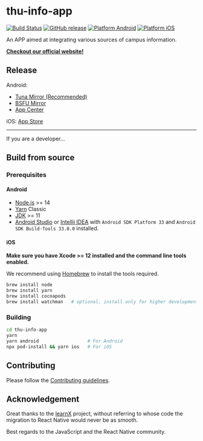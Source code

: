 # thu-info-app

[![Build Status](https://github.com/thu-info-community/thu-info-app/workflows/Build%20Android%20and%20iOS/badge.svg)](https://github.com/thu-info-community/thu-info-app/actions?query=workflow%3A%22Build+Android+and+iOS%22) [![GitHub release](https://img.shields.io/github/v/release/thu-info-community/thu-info-app)](https://github.com/thu-info-community/thu-info-app/releases) [![Platform Android](https://img.shields.io/badge/platform-android-brightgreen)](https://install.appcenter.ms/users/unidy/apps/thuinfo/distribution_groups/cd) [![Platform iOS](https://img.shields.io/badge/platform-ios-brightgreen)](https://apps.apple.com/cn/app/thu-info/id1533968428)

An APP aimed at integrating various sources of campus information.

**[Checkout our official website!](https://thuinfo.net/)**

## Release

Android:

- [Tuna Mirror (Recommended)](https://mirrors.tuna.tsinghua.edu.cn/github-release/thu-info-community/thu-info-app/LatestRelease/)
- [BSFU Mirror](https://mirrors.bfsu.edu.cn/github-release/thu-info-community/thu-info-app/LatestRelease/)
- [App Center](https://install.appcenter.ms/users/unidy/apps/thuinfo/distribution_groups/cd)

iOS: [App Store](https://apps.apple.com/cn/app/thu-info/id1533968428)

---

If you are a developer...

## Build from source

### Prerequisites

#### Android

- [Node.js](https://nodejs.org/) >= 14
- [Yarn](https://classic.yarnpkg.com/lang/en/) Classic
- [JDK](https://adoptium.net/temurin/releases) >= 11
- [Android Studio](https://developer.android.com/studio/index.html) or [Intellij IDEA](https://www.jetbrains.com/idea/) with `Android SDK Platform 33` and `Android SDK Build-Tools 33.0.0` installed.

#### iOS

**Make sure you have Xcode >= 12 installed and the command line tools enabled.**

We recommend using [Homebrew](https://brew.sh/) to install the tools required.

```bash
brew install node
brew install yarn
brew install cocoapods
brew install watchman   # optional, install only for higher development performance
```

### Building

```bash
cd thu-info-app
yarn
yarn android                  # For Android
npx pod-install && yarn ios   # For iOS
```

## Contributing

Please follow the [Contributing guidelines](CONTRIBUTING.md).

## Acknowledgement

Great thanks to the [learnX](https://github.com/robertying/learnX) project, without referring to whose code the migration to React Native would never be as smooth.

Best regards to the JavaScript and the React Native community.
